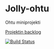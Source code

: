 # Jolly-ohtu
Ohtu miniprojekti

[Projektin backlog](https://docs.google.com/spreadsheets/d/1yEK3XfApZJZSaYYPJTuq77KfKj6sMVwvhTQkYN6UKUg/edit#gid=0)

[![Build Status](https://travis-ci.org/Aivanus/Jolly-ohtu.svg?branch=master)](https://travis-ci.org/Aivanus/Jolly-ohtu)
